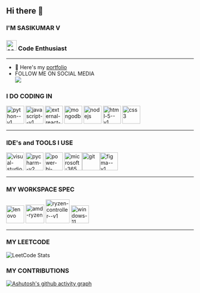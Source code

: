 ## Hi there 👋



###   I'M SASIKUMAR V
###   <img width="28" height="28" src="https://img.icons8.com/color/50/code.png" alt="code"/>  Code Enthusiast
---


- 🔭 Here's my [portfolio](https://sasikumarvcse.github.io/port1/#)
- FOLLOW ME ON SOCIAL MEDIA
<BR /> [<img src="https://img.shields.io/badge/LinkedIn-0077B5?style=for-the-badge&logo=linkedin&logoColor=white" />](https://www.linkedin.com/in/sasikumar-v-93bb72242) <br/> 

  
### I DO CODING  IN <br />
 <img width="48" height="48" src="https://img.icons8.com/color/48/python--v1.png" alt="python--v1"/>   <img width="48" height="48" src="https://img.icons8.com/color/48/javascript--v1.png" alt="javascript--v1"/> <img width="48" height="48" src="https://img.icons8.com/external-tal-revivo-color-tal-revivo/48/external-react-a-javascript-library-for-building-user-interfaces-logo-color-tal-revivo.png" alt="external-react-a-javascript-library-for-building-user-interfaces-logo-color-tal-revivo"/>  <img width="48" height="48" src="https://img.icons8.com/color/48/mongodb.png" alt="mongodb"/>  <img width="48" height="48" src="https://img.icons8.com/color/48/nodejs.png" alt="nodejs"/>   <img width="48" height="48" src="https://img.icons8.com/color/48/html-5--v1.png" alt="html-5--v1"/>  <img width="48" height="48" src="https://img.icons8.com/color/48/css3.png" alt="css3"/>  

---

### IDE's and TOOLS I USE
<img width="48" height="48" src="https://img.icons8.com/fluency/48/visual-studio-code-2019.png" alt="visual-studio-code-2019"/>  <img width="48" height="48" src="https://img.icons8.com/color/48/pycharm--v2.png" alt="pycharm--v2"/> <img width="48" height="48" src="https://img.icons8.com/fluency/48/power-bi-2021.png" alt="power-bi-2021"/> <img width="48" height="48" src="https://img.icons8.com/fluency/48/microsoft-365.png" alt="microsoft-365"/><img width="48" height="48" src="https://img.icons8.com/color/48/git.png" alt="git"/><img width="48" height="48" src="https://img.icons8.com/color/48/figma--v1.png" alt="figma--v1"/>


----

### MY WORKSPACE SPEC
<img width="48" height="48" src="https://img.icons8.com/color/48/lenovo.png" alt="lenovo"/> <img width="50" height="50" src="https://img.icons8.com/nolan/50/amd-ryzen.png" alt="amd-ryzen"/> <img width="64" height="64" src="https://img.icons8.com/nolan/64/ryzen-controller--v1.png" alt="ryzen-controller--v1"/>   <img width="48" height="48" src="https://img.icons8.com/color/48/windows-11.png" alt="windows-11"/>

----
### MY LEETCODE

![LeetCode Stats](https://leetcard.jacoblin.cool/sasikumar-123?theme=dark&font=Noto%20Serif%20Tamil&ext=activity)

### MY CONTRIBUTIONS
[![Ashutosh's github activity graph](https://github-readme-activity-graph.vercel.app/graph?username=sasikumarvcse&bg_color=3c393b&color=f4f0f4&line=569e4c&point=e21818&area=true&hide_border=true)](https://github.com/ashutosh00710/github-readme-activity-graph)

  
